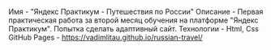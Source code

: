Имя - "Яндекс Практикум - Путешествия по России"
Описание - Первая практическая работа за второй месяц обучения на платформе "Яндекс Практикум". Попытка сделать адаптивный сайт.
Технологии - Html, Css
GitHub Pages - https://vadimlitau.github.io/russian-travel/
